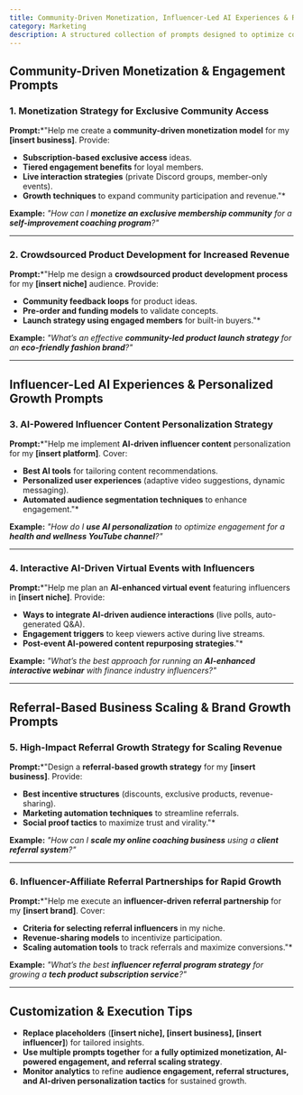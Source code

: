 ```yaml
---
title: Community-Driven Monetization, Influencer-Led AI Experiences & Referral-Based Business Scaling  
category: Marketing
description: A structured collection of prompts designed to optimize community-based monetization models, influencer-led AI experiences, and scalable referral-driven growth.
---
```

## **Community-Driven Monetization & Engagement Prompts**

### **1. Monetization Strategy for Exclusive Community Access**

**Prompt:***"Help me create a **community-driven monetization model** for my **[insert business]**. Provide:

- **Subscription-based exclusive access** ideas.
- **Tiered engagement benefits** for loyal members.
- **Live interaction strategies** (private Discord groups, member-only events).
- **Growth techniques** to expand community participation and revenue."*

**Example:**
*"How can I **monetize an exclusive membership community** for a **self-improvement coaching program**?"*

---

### **2. Crowdsourced Product Development for Increased Revenue**

**Prompt:***"Help me design a **crowdsourced product development process** for my **[insert niche]** audience. Provide:

- **Community feedback loops** for product ideas.
- **Pre-order and funding models** to validate concepts.
- **Launch strategy using engaged members** for built-in buyers."*

**Example:**
*"What’s an effective **community-led product launch strategy** for an **eco-friendly fashion brand**?"*

---

## **Influencer-Led AI Experiences & Personalized Growth Prompts**

### **3. AI-Powered Influencer Content Personalization Strategy**

**Prompt:***"Help me implement **AI-driven influencer content** personalization for my **[insert platform]**. Cover:

- **Best AI tools** for tailoring content recommendations.
- **Personalized user experiences** (adaptive video suggestions, dynamic messaging).
- **Automated audience segmentation techniques** to enhance engagement."*

**Example:**
*"How do I **use AI personalization** to optimize engagement for a **health and wellness YouTube channel**?"*

---

### **4. Interactive AI-Driven Virtual Events with Influencers**

**Prompt:***"Help me plan an **AI-enhanced virtual event** featuring influencers in **[insert niche]**. Provide:

- **Ways to integrate AI-driven audience interactions** (live polls, auto-generated Q&A).
- **Engagement triggers** to keep viewers active during live streams.
- **Post-event AI-powered content repurposing strategies**."*

**Example:**
*"What’s the best approach for running an **AI-enhanced interactive webinar** with finance industry influencers?"*

---

## **Referral-Based Business Scaling & Brand Growth Prompts**

### **5. High-Impact Referral Growth Strategy for Scaling Revenue**

**Prompt:***"Design a **referral-based growth strategy** for my **[insert business]**. Provide:

- **Best incentive structures** (discounts, exclusive products, revenue-sharing).
- **Marketing automation techniques** to streamline referrals.
- **Social proof tactics** to maximize trust and virality."*

**Example:**
*"How can I **scale my online coaching business** using a **client referral system**?"*

---

### **6. Influencer-Affiliate Referral Partnerships for Rapid Growth**

**Prompt:***"Help me execute an **influencer-driven referral partnership** for my **[insert brand]**. Cover:

- **Criteria for selecting referral influencers** in my niche.
- **Revenue-sharing models** to incentivize participation.
- **Scaling automation tools** to track referrals and maximize conversions."*

**Example:**
*"What’s the best **influencer referral program strategy** for growing a **tech product subscription service**?"*

---

## **Customization & Execution Tips**

- **Replace placeholders** (**[insert niche], [insert business], [insert influencer]**) for tailored insights.
- **Use multiple prompts together** for **a fully optimized monetization, AI-powered engagement, and referral scaling strategy**.
- **Monitor analytics** to refine **audience engagement, referral structures, and AI-driven personalization tactics** for sustained growth.
